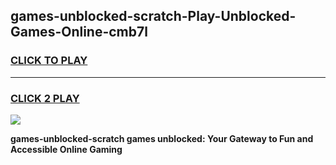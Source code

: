 
## games-unblocked-scratch-Play-Unblocked-Games-Online-cmb7l
<h3>
<a href="https://premium76.site?title=games-unblocked-scratch&ref=25A">CLICK TO PLAY</a></h3>
<hr>

<h3>
<a href="https://premium76.site?title=games-unblocked-scratch&ref=25A">CLICK 2 PLAY</a>
  
</h3>

<a href="https://premium76.site?title=games-unblocked-scratch&ref=25A"><img src="https://clearcache.store/games.png"></a>


**games-unblocked-scratch games unblocked: Your Gateway to Fun and Accessible Online Gaming**
